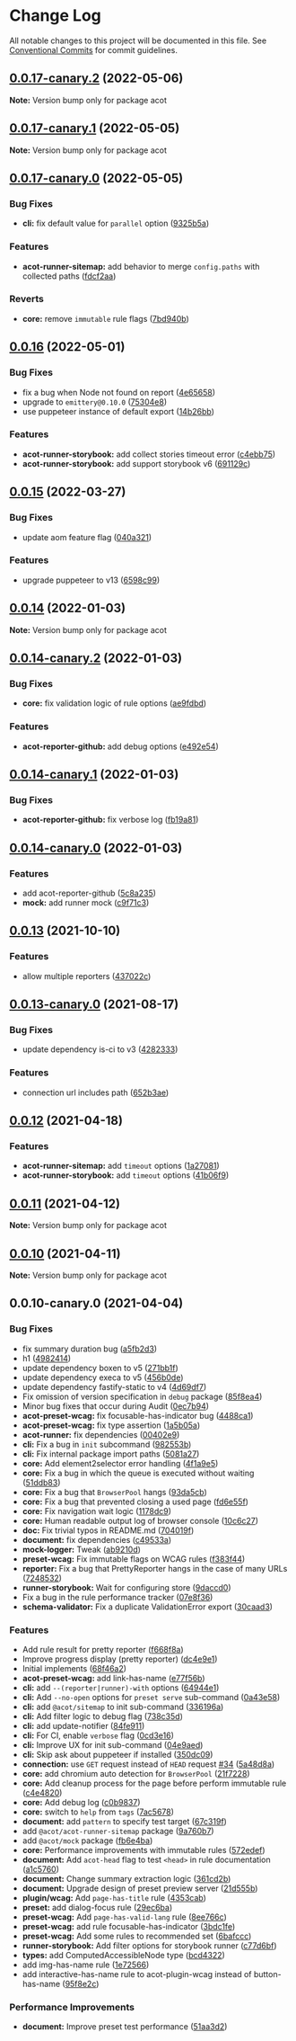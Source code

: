 # Change Log

All notable changes to this project will be documented in this file.
See [Conventional Commits](https://conventionalcommits.org) for commit guidelines.

## [0.0.17-canary.2](https://github.com/acot-a11y/acot/compare/v0.0.17-canary.1...v0.0.17-canary.2) (2022-05-06)

**Note:** Version bump only for package acot

## [0.0.17-canary.1](https://github.com/acot-a11y/acot/compare/v0.0.17-canary.0...v0.0.17-canary.1) (2022-05-05)

**Note:** Version bump only for package acot

## [0.0.17-canary.0](https://github.com/acot-a11y/acot/compare/v0.0.16...v0.0.17-canary.0) (2022-05-05)

### Bug Fixes

- **cli:** fix default value for `parallel` option ([9325b5a](https://github.com/acot-a11y/acot/commit/9325b5abe79cab852706d733dada5ba824e91c95))

### Features

- **acot-runner-sitemap:** add behavior to merge `config.paths` with collected paths ([fdcf2aa](https://github.com/acot-a11y/acot/commit/fdcf2aa6d8689e906ec86db86d296cf5317cea61))

### Reverts

- **core:** remove `immutable` rule flags ([7bd940b](https://github.com/acot-a11y/acot/commit/7bd940bdb08e277b3fdf3208ce0eac345e79dd8a))

## [0.0.16](https://github.com/acot-a11y/acot/compare/v0.0.15...v0.0.16) (2022-05-01)

### Bug Fixes

- fix a bug when Node not found on report ([4e65658](https://github.com/acot-a11y/acot/commit/4e656585b3aa63b17a63d71949326bdb4445af39))
- upgrade to `emittery@0.10.0` ([75304e8](https://github.com/acot-a11y/acot/commit/75304e89832b671ca1a01015acf9283d13d042dd))
- use puppeteer instance of default export ([14b26bb](https://github.com/acot-a11y/acot/commit/14b26bb55b12b1077f4c1c62fab8af934f11bc88))

### Features

- **acot-runner-storybook:** add collect stories timeout error ([c4ebb75](https://github.com/acot-a11y/acot/commit/c4ebb7560a295032e773c86ba76f22ffb97b5010))
- **acot-runner-storybook:** add support storybook v6 ([691129c](https://github.com/acot-a11y/acot/commit/691129c54538c2882444d90c0827556dd7e8827d))

## [0.0.15](https://github.com/acot-a11y/acot/compare/v0.0.14...v0.0.15) (2022-03-27)

### Bug Fixes

- update aom feature flag ([040a321](https://github.com/acot-a11y/acot/commit/040a321b83360f9f0b670e327d0876e9e297fa5a))

### Features

- upgrade puppeteer to v13 ([6598c99](https://github.com/acot-a11y/acot/commit/6598c99ead6734cdc6f71a184a75cf4577cfa17d))

## [0.0.14](https://github.com/acot-a11y/acot/compare/v0.0.14-canary.2...v0.0.14) (2022-01-03)

**Note:** Version bump only for package acot

## [0.0.14-canary.2](https://github.com/acot-a11y/acot/compare/v0.0.14-canary.1...v0.0.14-canary.2) (2022-01-03)

### Bug Fixes

- **core:** fix validation logic of rule options ([ae9fdbd](https://github.com/acot-a11y/acot/commit/ae9fdbdb43f586541b17fc678663065a21b4bf2a))

### Features

- **acot-reporter-github:** add debug options ([e492e54](https://github.com/acot-a11y/acot/commit/e492e54d9d56a5f0424376fbd5392bc28253d11f))

## [0.0.14-canary.1](https://github.com/acot-a11y/acot/compare/v0.0.14-canary.0...v0.0.14-canary.1) (2022-01-03)

### Bug Fixes

- **acot-reporter-github:** fix verbose log ([fb19a81](https://github.com/acot-a11y/acot/commit/fb19a81a3c6dd56529a890b93f227bb5d770fda3))

## [0.0.14-canary.0](https://github.com/acot-a11y/acot/compare/v0.0.13...v0.0.14-canary.0) (2022-01-03)

### Features

- add acot-reporter-github ([5c8a235](https://github.com/acot-a11y/acot/commit/5c8a235a016f595e401b8ce7e4508c17c07c8310))
- **mock:** add runner mock ([c9f71c3](https://github.com/acot-a11y/acot/commit/c9f71c369c2ede7514884b2e0187f0a4e841c218))

## [0.0.13](https://github.com/acot-a11y/acot/compare/v0.0.13-canary.0...v0.0.13) (2021-10-10)

### Features

- allow multiple reporters ([437022c](https://github.com/acot-a11y/acot/commit/437022c73270e94f80e3c337c4d4459967f66e9d))

## [0.0.13-canary.0](https://github.com/acot-a11y/acot/compare/v0.0.12...v0.0.13-canary.0) (2021-08-17)

### Bug Fixes

- update dependency is-ci to v3 ([4282333](https://github.com/acot-a11y/acot/commit/42823334b0a4ce569ed4b608cda5f2b9abe1123c))

### Features

- connection url includes path ([652b3ae](https://github.com/acot-a11y/acot/commit/652b3ae572de2d7a4033c0c509dbdfe5c01b8e6d))

## [0.0.12](https://github.com/acot-a11y/acot/compare/v0.0.11...v0.0.12) (2021-04-18)

### Features

- **acot-runner-sitemap:** add `timeout` options ([1a27081](https://github.com/acot-a11y/acot/commit/1a2708140e4c8310c389181b376b3638cc317aa5))
- **acot-runner-storybook:** add `timeout` options ([41b06f9](https://github.com/acot-a11y/acot/commit/41b06f98d7f920acc6a67a1912d32a856b357c48))

## [0.0.11](https://github.com/acot-a11y/acot/compare/v0.0.10...v0.0.11) (2021-04-12)

**Note:** Version bump only for package acot

## [0.0.10](https://github.com/acot-a11y/acot/compare/v0.0.10-canary.0...v0.0.10) (2021-04-11)

**Note:** Version bump only for package acot

## 0.0.10-canary.0 (2021-04-04)

### Bug Fixes

- fix summary duration bug ([a5fb2d3](https://github.com/acot-a11y/acot/commit/a5fb2d34bc30967d284b37b24a0ea54220bf3565))
- h1 ([4982414](https://github.com/acot-a11y/acot/commit/498241471b781795da70a54fa59c5b91d9f12bab))
- update dependency boxen to v5 ([271bb1f](https://github.com/acot-a11y/acot/commit/271bb1f87e8d30e6a1c6f6ec1ead59e1b356284c))
- update dependency execa to v5 ([456b0de](https://github.com/acot-a11y/acot/commit/456b0dec9695853acb711a90b676078fb7c45fb9))
- update dependency fastify-static to v4 ([4d69df7](https://github.com/acot-a11y/acot/commit/4d69df745cc20b7ee21379c0df406c08bf2268e1))
- Fix omission of version specification in `debug` package ([85f8ea4](https://github.com/acot-a11y/acot/commit/85f8ea44c7b029301dbcd6bceef427fda35972b6))
- Minor bug fixes that occur during Audit ([0ec7b94](https://github.com/acot-a11y/acot/commit/0ec7b94e8f885cb45aae351d0279033367b8d94c))
- **acot-preset-wcag:** fix focusable-has-indicator bug ([4488ca1](https://github.com/acot-a11y/acot/commit/4488ca13c67f64d2b1d68f75c1c7d01c4d0c0e44))
- **acot-preset-wcag:** fix type assertion ([1a5b05a](https://github.com/acot-a11y/acot/commit/1a5b05a6c6e0bec29008a6fe356bb0bacff70f84))
- **acot-runner:** fix dependencies ([00402e9](https://github.com/acot-a11y/acot/commit/00402e9fe33bba70d90a3917b7ad46071878bef7))
- **cli:** Fix a bug in `init` subcommand ([982553b](https://github.com/acot-a11y/acot/commit/982553b6e6dc76ecdd19727e8682f3e1efd90572))
- **cli:** Fix internal package import paths ([5081a27](https://github.com/acot-a11y/acot/commit/5081a27021bdb8c679e0f7bb1612b53dc46e477d))
- **core:** Add element2selector error handling ([4f1a9e5](https://github.com/acot-a11y/acot/commit/4f1a9e5cae66211cd8825028284e81077c8b745e))
- **core:** Fix a bug in which the queue is executed without waiting ([51ddb83](https://github.com/acot-a11y/acot/commit/51ddb836309f927da27e947ac209662ca6696d5e))
- **core:** Fix a bug that `BrowserPool` hangs ([93da5cb](https://github.com/acot-a11y/acot/commit/93da5cbdf28508e4e3cf95983bf710d1675ff3da))
- **core:** Fix a bug that prevented closing a used page ([fd6e55f](https://github.com/acot-a11y/acot/commit/fd6e55f33d6ef057f1c869345674d3a399285032))
- **core:** Fix navigation wait logic ([1178dc9](https://github.com/acot-a11y/acot/commit/1178dc9d4ea6582be3f9d93ebf5aa58f7f7f55ce))
- **core:** Human readable output log of browser console ([10c6c27](https://github.com/acot-a11y/acot/commit/10c6c277c7f2050cffffa7e8f251fb1056dd7286))
- **doc:** Fix trivial typos in README.md ([704019f](https://github.com/acot-a11y/acot/commit/704019f458c1bce1c8811dac2f34151c0d990a99))
- **document:** fix dependencies ([c49533a](https://github.com/acot-a11y/acot/commit/c49533a15e4e066320bd6d7c40a17b4912e3fb83))
- **mock-logger:** Tweak ([ab9210d](https://github.com/acot-a11y/acot/commit/ab9210dc1c645e78a9fcee5dc84a225289d1ce5c))
- **preset-wcag:** Fix immutable flags on WCAG rules ([f383f44](https://github.com/acot-a11y/acot/commit/f383f44e8e66918b609199fdcbb70c1c7221d7e4))
- **reporter:** Fix a bug that PrettyReporter hangs in the case of many URLs ([7248532](https://github.com/acot-a11y/acot/commit/7248532c0380a0483a537c124173f2191027dd54))
- **runner-storybook:** Wait for configuring store ([9daccd0](https://github.com/acot-a11y/acot/commit/9daccd0ca48ea1f7ab0a7b543e45fa685925dafa))
- Fix a bug in the rule performance tracker ([07e8f36](https://github.com/acot-a11y/acot/commit/07e8f36bfabfed8650fc8949409d94f48bca2677))
- **schema-validator:** Fix a duplicate ValidationError export ([30caad3](https://github.com/acot-a11y/acot/commit/30caad386952f72065112d3746add412d13098a3))

### Features

- Add rule result for pretty reporter ([f668f8a](https://github.com/acot-a11y/acot/commit/f668f8a56e730ea31ece53f23d7fd2629e456211))
- Improve progress display (pretty reporter) ([dc4e9e1](https://github.com/acot-a11y/acot/commit/dc4e9e1655408a499619a690798e06ef439844be))
- Initial implements ([68f46a2](https://github.com/acot-a11y/acot/commit/68f46a250de7793795678ece40d23d927ddd075c))
- **acot-preset-wcag:** add link-has-name ([e77f56b](https://github.com/acot-a11y/acot/commit/e77f56b4057619ee941e4b2af1c145cfb27205fd))
- **cli:** add `--(reporter|runner)-with` options ([64944e1](https://github.com/acot-a11y/acot/commit/64944e12c3af8572a84ffb8553ad657d119d2170))
- **cli:** Add `--no-open` options for `preset serve` sub-command ([0a43e58](https://github.com/acot-a11y/acot/commit/0a43e58bcb5b8e8f3bb1fe639989570eef6c5815))
- **cli:** add `@acot/sitemap` to init sub-command ([336196a](https://github.com/acot-a11y/acot/commit/336196a22223a0ebaeca99aed923b8910851706c))
- **cli:** Add filter logic to debug flag ([738c35d](https://github.com/acot-a11y/acot/commit/738c35d0c318036b09faff6588671f054c7508bb))
- **cli:** add update-notifier ([84fe911](https://github.com/acot-a11y/acot/commit/84fe91119ff4862cb82d00da2d0949965ec221c5))
- **cli:** For CI, enable `verbose` flag ([0cd3e16](https://github.com/acot-a11y/acot/commit/0cd3e16e145ef5d5f09b88219a7fbdcc430714b2))
- **cli:** Improve UX for init sub-command ([04e9aed](https://github.com/acot-a11y/acot/commit/04e9aedb05e8be8d07ef0ffa2d804ab89e8ccd56))
- **cli:** Skip ask about puppeteer if installed ([350dc09](https://github.com/acot-a11y/acot/commit/350dc09ced8e7c17c77edc75b879f18471b7d488))
- **connection:** use `GET` request instead of `HEAD` request [#34](https://github.com/acot-a11y/acot/issues/34) ([5a48d8a](https://github.com/acot-a11y/acot/commit/5a48d8ae9bcab53137cdd842f48fb8a17d9edc36))
- **core:** add chromium auto detection for `BrowserPool` ([21f7228](https://github.com/acot-a11y/acot/commit/21f722882efe18605dc3867ddf328f31aede160a))
- **core:** Add cleanup process for the page before perform immutable rule ([c4e4820](https://github.com/acot-a11y/acot/commit/c4e48203bd9af0289f310b0e155409cfacc1002d))
- **core:** Add debug log ([c0b9837](https://github.com/acot-a11y/acot/commit/c0b98374abf2d5547c6e78b4b1cc9a92027e9f3a))
- **core:** switch to `help` from `tags` ([7ac5678](https://github.com/acot-a11y/acot/commit/7ac56780e46c26f94aeda3f0c1d1482f47521acb))
- **document:** add `pattern` to specify test target ([67c319f](https://github.com/acot-a11y/acot/commit/67c319f911f75817c4685cdfab2112b031c5e3d0))
- add `@acot/acot-runner-sitemap` package ([9a760b7](https://github.com/acot-a11y/acot/commit/9a760b787df44a0febac52ccb254073179786306))
- add `@acot/mock` package ([fb6e4ba](https://github.com/acot-a11y/acot/commit/fb6e4bad5a5562260561c5585eb83ba492bdb6a6))
- **core:** Performance improvements with immutable rules ([572edef](https://github.com/acot-a11y/acot/commit/572edefca26d1817a46e2f1c74c8d31b6762642d))
- **document:** Add `acot-head` flag to test `<head>` in rule documentation ([a1c5760](https://github.com/acot-a11y/acot/commit/a1c5760c0207edcd64ccc55d106bf2f980897999))
- **document:** Change summary extraction logic ([361cd2b](https://github.com/acot-a11y/acot/commit/361cd2b448439fd769c20b757fe86abe67f653ee))
- **document:** Upgrade design of preset preview server ([21d555b](https://github.com/acot-a11y/acot/commit/21d555bf191af82a4781f64ab5a0bab5bcc5232f))
- **plugin/wcag:** Add `page-has-title` rule ([4353cab](https://github.com/acot-a11y/acot/commit/4353cabee66982a7b784731cbbeaa2c5035b6270))
- **preset:** add dialog-focus rule ([29ec6ba](https://github.com/acot-a11y/acot/commit/29ec6ba8466bf95678669a84cd14d278ded01821))
- **preset-wcag:** Add `page-has-valid-lang` rule ([8ee766c](https://github.com/acot-a11y/acot/commit/8ee766c3974c735553a830185bf098d0d427aacb))
- **preset-wcag:** add rule focusable-has-indicator ([3bdc1fe](https://github.com/acot-a11y/acot/commit/3bdc1fe8687066dcd0f1d79dfcc5f07f8a43a882))
- **preset-wcag:** Add some rules to recommended set ([6bafccc](https://github.com/acot-a11y/acot/commit/6bafcccdf3cb0974cd1a27b21e163ae7f1104783))
- **runner-storybook:** Add filter options for storybook runner ([c77d6bf](https://github.com/acot-a11y/acot/commit/c77d6bf50a1bddbbd1021c7b71d00e1652376b11))
- **types:** add ComputedAccessibleNode type ([bcd4322](https://github.com/acot-a11y/acot/commit/bcd4322b02cfdd9c264523f4b49d029b0ed92868))
- add img-has-name rule ([1e72566](https://github.com/acot-a11y/acot/commit/1e72566f3bd67422652e0f855c4673be259df41d))
- add interactive-has-name rule to acot-plugin-wcag instead of button-has-name ([95f8e2c](https://github.com/acot-a11y/acot/commit/95f8e2c408a4a04155ab126022d9ee9af66916ed))

### Performance Improvements

- **document:** Improve preset test performance ([51aa3d2](https://github.com/acot-a11y/acot/commit/51aa3d2f6dc6f609c179f5410c12d9ad431706f3))
